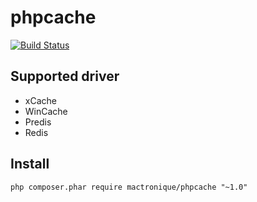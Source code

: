 # phpcache

[![Build Status](https://travis-ci.org/Mactronique/phpcache.svg?branch=master)](https://travis-ci.org/Mactronique/phpcache)

## Supported driver

- xCache
- WinCache
- Predis
- Redis

## Install 

```
php composer.phar require mactronique/phpcache "~1.0"
```

